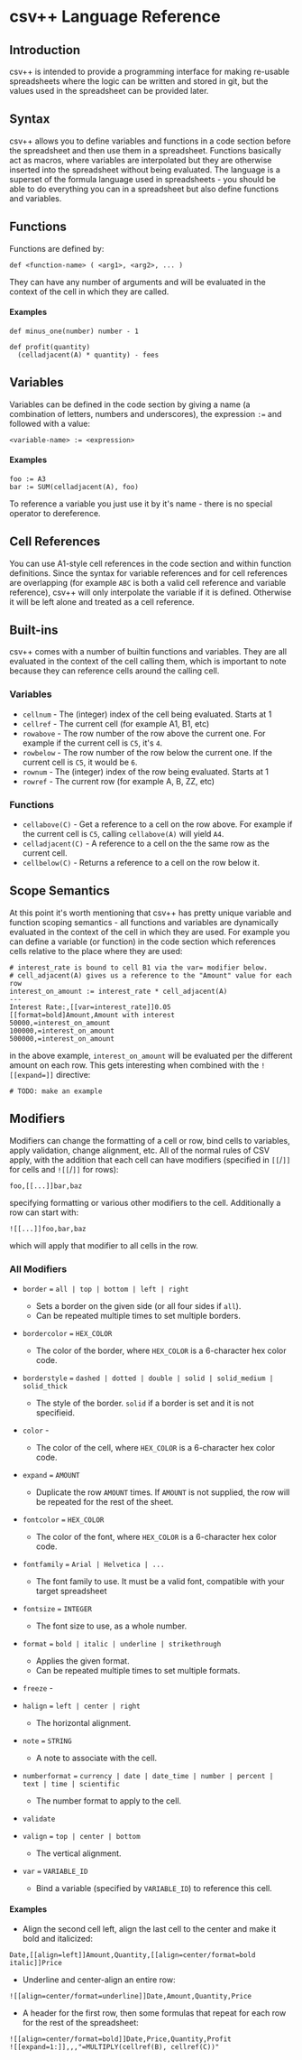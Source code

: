 # csv++ Language Reference

## Introduction

csv++ is intended to provide a programming interface for making re-usable spreadsheets 
where the logic can be written and stored in git, but the values used in the spreadsheet
can be provided later.

## Syntax

csv++ allows you to define variables and functions in a code section before the spreadsheet
and then use them in a spreadsheet.  Functions basically act as macros, where variables are
interpolated but they are otherwise inserted into the spreadsheet without being evaluated.
The language is a superset of the formula language used in spreadsheets - you should be able
to do everything you can in a spreadsheet but also define functions and variables.

## Functions

Functions are defined by:

```
def <function-name> ( <arg1>, <arg2>, ... )
```

They can have any number of arguments and will be evaluated in the context of the cell in 
which they are called.

#### Examples
```
def minus_one(number) number - 1

def profit(quantity) 
  (celladjacent(A) * quantity) - fees
```

## Variables

Variables can be defined in the code section by giving a name (a combination of letters, numbers 
and underscores), the expression `:=` and followed with a value:

```
<variable-name> := <expression>
```
#### Examples

```
foo := A3
bar := SUM(celladjacent(A), foo)
```

To reference a variable you just use it by it's name - there is no special operator to dereference.  

## Cell References

You can use A1-style cell references in the code section and within function definitions.  Since the
syntax for variable references and for cell references are overlapping (for example `ABC` is both a 
valid cell reference and variable reference), csv++ will only interpolate the variable if it is
defined.  Otherwise it will be left alone and treated as a cell reference.

## Built-ins

csv++ comes with a number of builtin functions and variables.  They are all evaluated in the
context of the cell calling them, which is important to note because they can reference cells
around the calling cell.

### Variables

* `cellnum` - The (integer) index of the cell being evaluated. Starts at 1
* `cellref` - The current cell (for example A1, B1, etc)
* `rowabove` - The row number of the row above the current one.  For example if the current cell
  is `C5`, it's `4`.
* `rowbelow` - The row number of the row below the current one.  If the current cell is `C5`, it
  would be `6`.
* `rownum` - The (integer) index of the row being evaluated. Starts at 1
* `rowref` - The current row (for example A, B, ZZ, etc)

### Functions

* `cellabove(C)` - Get a reference to a cell on the row above.  For example if the current cell is
  `C5`, calling `cellabove(A)` will yield `A4`.
* `celladjacent(C)` - A reference to a cell on the the same row as the current cell.
* `cellbelow(C)` - Returns a reference to a cell on the row below it.

## Scope Semantics

At this point it's worth mentioning that csv++ has pretty unique variable and function scoping 
semantics - all functions and variables are dynamically evaluated in the context of the cell in which 
they are used.  For example you can define a variable (or function) in the code section which 
references cells relative to the place where they are used:

```
# interest_rate is bound to cell B1 via the var= modifier below.
# cell_adjacent(A) gives us a reference to the "Amount" value for each row
interest_on_amount := interest_rate * cell_adjacent(A)
---
Interest Rate:,[[var=interest_rate]]0.05
[[format=bold]Amount,Amount with interest
50000,=interest_on_amount
100000,=interest_on_amount
500000,=interest_on_amount
```

in the above example, `interest_on_amount` will be evaluated per the different amount on each
row.  This gets interesting when combined with the `![[expand=]]` directive:

```
# TODO: make an example
```

## Modifiers

Modifiers can change the formatting of a cell or row, bind cells to variables, apply validation, 
change alignment, etc. All of the normal rules of CSV apply, with the addition that each cell can 
have modifiers (specified in `[[`/`]]` for cells and `![[`/`]]` for rows):

```
foo,[[...]]bar,baz
```

specifying formatting or various other modifiers to the cell.  Additionally a row can start with:

```
![[...]]foo,bar,baz
```

which will apply that modifier to all cells in the row.

### All Modifiers

* `border` `=` `all | top | bottom | left | right`
  - Sets a border on the given side (or all four sides if `all`).
  - Can be repeated multiple times to set multiple borders.

* `bordercolor` `=` `HEX_COLOR`
  - The color of the border, where `HEX_COLOR` is a 6-character hex color code.

* `borderstyle` `=` `dashed | dotted | double | solid | solid_medium | solid_thick`
  - The style of the border. `solid` if a border is set and it is not specifieid.

* `color` - 
  - The color of the cell, where `HEX_COLOR` is a 6-character hex color code.

* `expand` `=` `AMOUNT`
  - Duplicate the row `AMOUNT` times.  If `AMOUNT` is not supplied, the row will be repeated for
  the rest of the sheet.

* `fontcolor` `=` `HEX_COLOR`
  - The color of the font, where `HEX_COLOR` is a 6-character hex color code.

* `fontfamily` `=` `Arial | Helvetica | ...`
  - The font family to use.  It must be a valid font, compatible with your target spreadsheet

* `fontsize` `=` `INTEGER`
  - The font size to use, as a whole number.

* `format` `=` `bold | italic | underline | strikethrough`
  - Applies the given format.
  - Can be repeated multiple times to set multiple formats.

* `freeze` - 

* `halign` `=` `left | center | right`
  - The horizontal alignment.

* `note` `=` `STRING`
  - A note to associate with the cell.

* `numberformat` `=` `currency | date | date_time | number | percent | text | time | scientific`
  - The number format to apply to the cell.

* `validate`

* `valign` `=` `top | center | bottom`
  - The vertical alignment.

* `var` `=` `VARIABLE_ID`
  - Bind a variable (specified by `VARIABLE_ID`) to reference this cell.

#### Examples

* Align the second cell left, align the last cell to the center and make it bold and italicized:

```
Date,[[align=left]]Amount,Quantity,[[align=center/format=bold italic]]Price
```

* Underline and center-align an entire row:

```
![[align=center/format=underline]]Date,Amount,Quantity,Price
```

* A header for the first row, then some formulas that repeat for each row for the rest of the spreadsheet:

```
![[align=center/format=bold]]Date,Price,Quantity,Profit
![[expand=1:]],,,"=MULTIPLY(cellref(B), cellref(C))"
```
